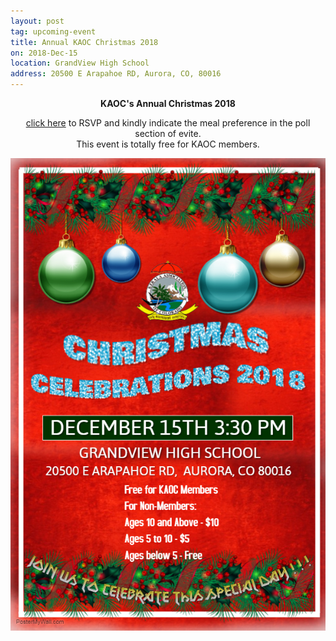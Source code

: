 ```yaml
---
layout: post
tag: upcoming-event
title: Annual KAOC Christmas 2018 
on: 2018-Dec-15
location: GrandView High School
address: 20500 E Arapahoe RD, Aurora, CO, 80016
---
```


  <p><center> <b> KAOC's Annual Christmas 2018 </b><center> </p>
  
  <a href="http://evite.me/NbPpSvBbNu"> click here</a> to RSVP and kindly indicate the meal preference in the poll section of evite. 
 <br/> This event is totally free for KAOC members.

![poster of Annual Christmas 2018](/img//2018_xmas/kaocchristmas2018.jpg) 
